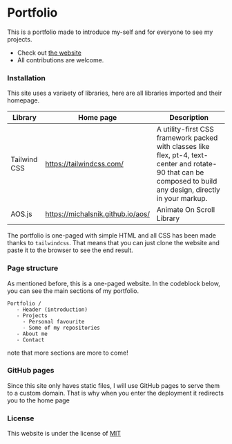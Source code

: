 <!-- <img src="./cdn/images/og.png" style="width: 100%;" /> -->
# Portfolio

This is a portfolio made to introduce my-self and for everyone to see my projects.

* Check out [the website](https://maucode.com)
* All contributions are welcome.

### Installation

This site uses a variaety of libraries, here are all libraries imported and their homepage.

| Library      	| Home page                         	| Description 	|
|--------------	|-----------------------------------	|-------------	|
| Tailwind CSS 	| https://tailwindcss.com/          	| A utility-first CSS framework packed with classes like flex, pt-4, text-center and rotate-90 that can be composed to build any design, directly in your markup.	|
| AOS.js       	| https://michalsnik.github.io/aos/ 	| Animate On Scroll Library                                                                                                                                       |

The portfolio is one-paged with simple HTML and all CSS has been made thanks to `tailwindcss`. That means that you can just clone the website and paste it to the browser to see the end result.

### Page structure

As mentioned before, this is a one-paged website. In the codeblock below, you can see the main sections of my portfolio.

```
Portfolio /
   - Header (introduction)
   - Projects
     - Personal favourite
     - Some of my repositories
   - About me
   - Contact
```

note that more sections are more to come!

### GitHub pages

Since this site only haves static files, I will use GitHub pages to serve them to a custom domain. That is why when you enter the deployment it redirects you to the home page

### License

This website is under the license of [MIT](./LICENSE)
